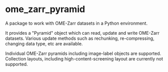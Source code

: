 # ome_zarr_pyramid

A package to work with OME-Zarr datasets in a Python environment.

It provides a "Pyramid" object which can read, update and write 
OME-Zarr datasets. Various update methods such as rechunking, re-compressing, 
changing data type, etc are available.

Individual OME-Zarr pyramids including image-label objects are supported.
Collection layouts, including high-content-screening layout are currently 
not supported.



